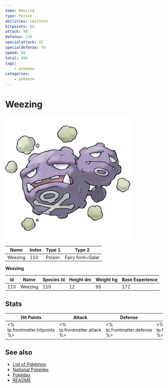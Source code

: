 ```yaml
---
name: Weezing
type: Poison
abilities: Levitate
hitpoints: 65
attack: 90
defense: 120
specialattack: 85
specialdefense: 70
speed: 60
total: 490
tags:
    - pokemon
categories:
    - pokemon
---
```


# Weezing


![Weezing](images/110.png)

| **Name** | **Index** | **Type 1** | **Type 2** |
|----|----|----|----|
| Weezing | 110 | Poison | Fairy form=Galar  |

**Weezing** 




| **Id** | **Name** | **Species Id** | **Height dm** | **Weight hg** | **Base Experience** |
|--------|----------|----------------|------------|------------|---------------------|
| 110 | Weezing | 110 | 12 | 95 | 172 |



## Stats

| **Hit Points** | **Attack** | **Defense** | **Special Attack** | **Special Defense** | **Speed** | **Total** |
|----------------|------------|-------------|--------------------|---------------------|-----------|-----------|
| <% tp.frontmatter.hitpoints %> | <% tp.frontmatter.attack %> | <% tp.frontmatter.defense %> | <% tp.frontmatter.specialattack %> | <% tp.frontmatter.specialdefense %> | <% tp.frontmatter.speed %> | <% tp.frontmatter.total %> |

## See also

- [List of Pokémon](../pokemon.md)
- [National Pokédex](../national_pokedex.md)
- [Pokédex](../pokedex.md)
- [README](../README.md)
